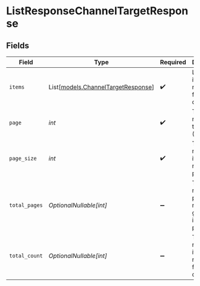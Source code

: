 # ListResponseChannelTargetResponse


## Fields

| Field                                                                    | Type                                                                     | Required                                                                 | Description                                                              | Example                                                                  |
| ------------------------------------------------------------------------ | ------------------------------------------------------------------------ | ------------------------------------------------------------------------ | ------------------------------------------------------------------------ | ------------------------------------------------------------------------ |
| `items`                                                                  | List[[models.ChannelTargetResponse](../models/channeltargetresponse.md)] | :heavy_check_mark:                                                       | List of items returned from the query                                    |                                                                          |
| `page`                                                                   | *int*                                                                    | :heavy_check_mark:                                                       | The page number of the results (0-based)                                 | 0                                                                        |
| `page_size`                                                              | *int*                                                                    | :heavy_check_mark:                                                       | The number of items returned per page                                    | 25                                                                       |
| `total_pages`                                                            | *OptionalNullable[int]*                                                  | :heavy_minus_sign:                                                       | The total number of pages of results given the indicated page size       | 4                                                                        |
| `total_count`                                                            | *OptionalNullable[int]*                                                  | :heavy_minus_sign:                                                       | The total number of items returned from the query                        | 100                                                                      |